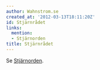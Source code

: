 ```yaml
---
author: Wahnstrom.se
created_at: '2012-03-13T18:11:20Z'
id: Stjärnrådet
links:
  mention:
  - Stjärnorden
title: Stjärnrådet
---
```


Se [Stjärnorden].

  [Stjärnorden]: Stjärnorden